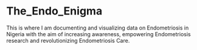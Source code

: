 # The_Endo_Enigma
This is where I am documenting and visualizing data on Endometriosis in Nigeria with the aim of increasing awareness, empowering Endometriosis research and revolutionizing Endometriosis Care. 
